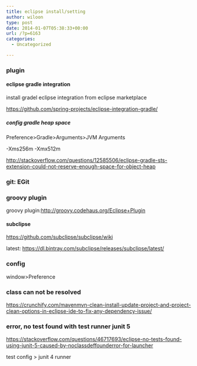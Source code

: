 ```yaml
---
title: eclipse install/setting
author: wiloon
type: post
date: 2014-01-07T05:38:33+00:00
url: /?p=6163
categories:
  - Uncategorized

---
```

### plugin

#### eclipse gradle integration

install gradel eclipse integration from eclipse marketplace
  
https://github.com/spring-projects/eclipse-integration-gradle/

##### config gradle heap space

Preference>Gradle>Arguments>JVM Arguments
  
-Xms256m -Xmx512m
  
http://stackoverflow.com/questions/12585506/eclipse-gradle-sts-extension-could-not-reserve-enough-space-for-object-heap

### git: EGit

### groovy plugin

groovy plugin:http://groovy.codehaus.org/Eclipse+Plugin

#### subclipse

https://github.com/subclipse/subclipse/wiki
  
latest: https://dl.bintray.com/subclipse/releases/subclipse/latest/

### config

window>Preference

### class can not be resolved

https://crunchify.com/mavenmvn-clean-install-update-project-and-project-clean-options-in-eclipse-ide-to-fix-any-dependency-issue/

### error, no test found with test runner junit 5

https://stackoverflow.com/questions/46717693/eclipse-no-tests-found-using-junit-5-caused-by-noclassdeffounderror-for-launcher
  
test config > junit 4 runner